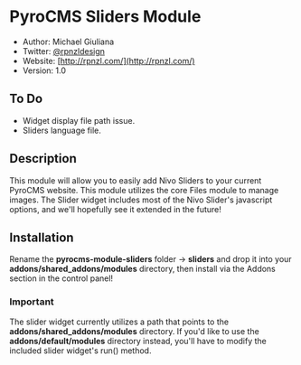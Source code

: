 # PyroCMS Sliders Module

* Author: Michael Giuliana
* Twitter: [@rpnzldesign](http://www.twitter.com/rpnzl)
* Website: [http://rpnzl.com/](http://rpnzl.com/)
* Version: 1.0

## To Do
* Widget display file path issue.
* Sliders language file.

## Description

This module will allow you to easily add Nivo Sliders to your current PyroCMS website. This module utilizes the core Files module to manage images. The Slider widget includes most of the Nivo Slider's javascript options, and we'll hopefully see it extended in the future!

## Installation

Rename the **pyrocms-module-sliders** folder -> **sliders** and drop it into your **addons/shared_addons/modules** directory, then install via the Addons section in the control panel!

### Important
The slider widget currently utilizes a path that points to the **addons/shared_addons/modules** directory. If you'd like to use the **addons/default/modules** directory instead, you'll have to modify the included slider widget's run() method.